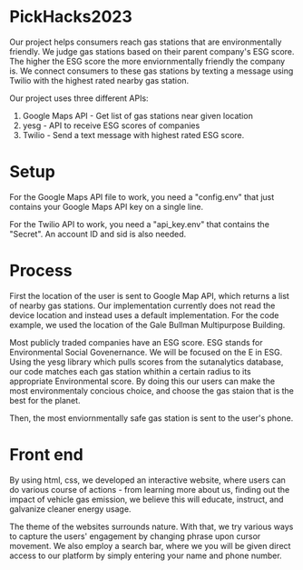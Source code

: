 # PickHacks2023

Our project helps consumers reach gas stations that are environmentally friendly. We judge gas stations based on their parent company's ESG score. The higher the ESG score the more enviornmentally friendly the company is. We connect consumers to these gas stations by texting a message using Twilio with the highest rated nearby gas station.

Our project uses three different APIs:

1. Google Maps API - Get list of gas stations near given location
2. yesg - API to receive ESG scores of companies
3. Twilio - Send a text message with highest rated ESG score.


# Setup
For the Google Maps API file to work, you need a "config.env" that just contains your Google Maps API key on a single line.

For the Twilio API to work, you need a "api_key.env" that contains the "Secret". An account ID and sid is also needed.

# Process
First the location of the user is sent to Google Map API, which returns a list of nearby gas stations. Our implementation currently does not read the device location and instead uses a default implementation. For the code example, we used the location of the Gale Bullman Multipurpose Building.

Most publicly traded companies have an ESG score. ESG stands for Environmental Social Govenernance. We will be focused on the E in ESG. Using the yesg library which pulls scores from the sutanalytics database, our code matches each gas station whithin a certain radius to its appropriate Environmental score. By doing this our users can make the most environmentaly concious choice, and choose the gas staion that is the best for the planet.

Then, the most enviornmentally safe gas station is sent to the user's phone.

# Front end
By using html, css, we developed an interactive website, where users can do various course of actions - from learning more about us, finding out the impact of vehicle gas emission, we believe this will educate, instruct, and galvanize cleaner energy usage. 

The theme of the websites surrounds nature. With that, we try various ways to capture the users' engagement by changing phrase upon cursor movement. We also employ a search bar, where we you will be given direct access to our platform by simply entering your name and phone number. 
